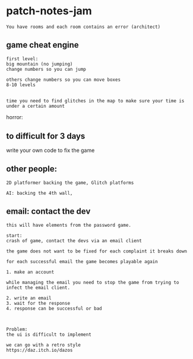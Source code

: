 # patch-notes-jam

	You have rooms and each room contains an error (architect)

## game cheat engine
    first level:
    big mountain (no jumping)
    change numbers so you can jump

    others change numbers so you can move boxes
    8-10 levels
	
##
	time you need to find glitches in the map to make sure your time is under a certain amount

horror: 
	
## to difficult for 3 days

write your own code to fix the game


## other people:
	
	2D platformer backing the game, Glitch platforms

	AI: backing the 4th wall, 


## email: contact the dev 

    this will have elements from the password game.

    start:
    crash of game, contact the devs via an email client  

    the game does not want to be fixed for each complaint it breaks down  

    for each successful email the game becomes playable again  

    1. make an account  

    while managing the email you need to stop the game from trying to infect the email client.  

    2. write an email  
    3. wait for the response  
    4. response can be successful or bad  

    

    Problem:
    the ui is difficult to implement

    we can go with a retro style
    https://daz.itch.io/dazos

